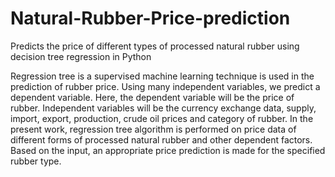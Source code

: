 # Natural-Rubber-Price-prediction
Predicts the price of different types of processed natural rubber using decision tree regression in Python

Regression tree is a supervised machine learning technique is used in the prediction of rubber price. Using many independent variables, we predict a dependent variable. Here, the dependent variable will be the price of rubber. Independent variables will be the currency exchange data, supply, import, export, production, crude oil prices and category of rubber. In the present work, regression tree algorithm is performed on price data of different forms of processed natural rubber and other dependent factors. Based on the input, an appropriate price prediction is made for the specified rubber type. 
